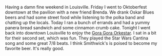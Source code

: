 Having a damn fine weekend in Louisville.  Friday I went to Oktoberfest downtown at the pavilion with a new friend Brenda.  We drank Oskar Blues beers and had some street food while listening to the polka band and chatting up the locals.  Today I ran a bunch of errands and had a yummy panera bread sandwich and some cinnamon crumb cake.  Tonight I went back into downtown Louisville to enjoy the [Gora Gora Orkestar](http://www.reverbnation.com/goragoraorkestar).  I sat in a bit for their second set, which was fun.  They played the Star Wars Cantina song and some great 7/8 beats.  I think Smithwick's is poised to become my favorite beer.  It's really good.